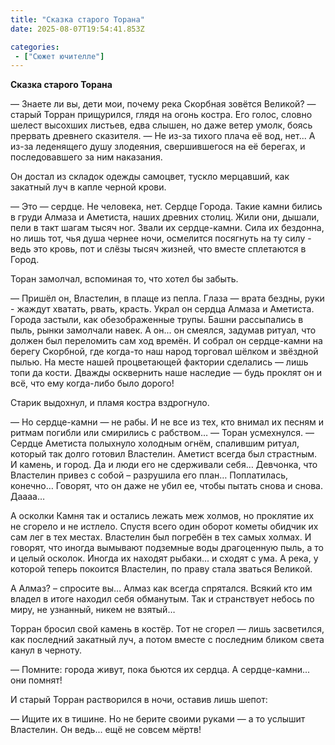 ```yaml
---
title: "Сказка старого Торана"
date: 2025-08-07T19:54:41.853Z

categories:
 - ["Сюжет ючителле"]
---
```


**Сказка старого Торана**

— Знаете ли вы, дети мои, почему река Скорбная зовётся Великой? — старый
Торран прищурился, глядя на огонь костра. Его голос, словно шелест
высохших листьев, едва слышен, но даже ветер умолк, боясь прервать
древнего сказителя. — Не из-за тихого плача её вод, нет... А из-за
леденящего душу злодеяния, свершившегося на её берегах, и последовавшего
за ним наказания.

Он достал из складок одежды самоцвет, тускло мерцавший, как закатный луч
в капле черной крови.

— Это — сердце. Не человека, нет. Сердце Города. Такие камни бились в
груди Алмаза и Аметиста, наших древних столиц. Жили они, дышали, пели в
такт шагам тысяч ног. Звали их сердце-камни. Сила их бездонна, но лишь
тот, чья душа чернее ночи, осмелится посягнуть на ту силу - ведь это
кровь, пот и слёзы тысяч жизней, что вместе сплетаются в Город.

Торан замолчал, вспоминая то, что хотел бы забыть.

— Пришёл он, Властелин, в плаще из пепла. Глаза — врата бездны, руки -
жаждут хватать, рвать, красть. Украл он сердца Алмаза и Аметиста. Города
застыли, как обезображенные трупы. Башни рассыпались в пыль, рынки
замолчали навек. А он... он смеялся, задумав ритуал, что должен был
переломить сам ход времён. И собрал он сердце-камни на берегу Скорбной,
где когда-то наш народ торговал шёлком и звёздной пылью. На месте нашей
процветающей фактории сделались — лишь топи да кости. Дважды осквернить
наше наследие — будь проклят он и всё, что ему когда-либо было дорого!

Старик выдохнул, и пламя костра вздрогнуло.

— Но сердце-камни — не рабы. И не все из тех, кто внимал их песням и
ритмам погибли или смирились с рабством… — Торан усмехнулся. — Сердце
Аметиста полыхнуло холодным огнём, спалившим ритуал, который так долго
готовил Властелин. Аметист всегда был страстным. И камень, и город. Да и
люди его не сдерживали себя… Девчонка, что Властелин привез с собой –
разрушила его план… Поплатилась, конечно… Говорят, что он даже не убил
ее, чтобы пытать снова и снова. Даааа…

А осколки Камня так и остались лежать меж холмов, но проклятие их не
сгорело и не истлело. Спустя всего один оборот кометы обидчик их сам лег
в тех местах. Властелин был погребён в тех самых холмах. И говорят, что
иногда вымывают подземные воды драгоценную пыль, а то и целый осколок.
Иногда их находят рыбаки... и сходят с ума. А река, у которой теперь
покоится Властелин, по праву стала зваться Великой.

А Алмаз? – спросите вы… Алмаз как всегда спрятался. Всякий кто им владел
в итоге находил себя обманутым. Так и странствует небось по миру, не
узнанный, никем не взятый…

Торран бросил свой камень в костёр. Тот не сгорел — лишь засветился, как
последний закатный луч, а потом вместе с последним бликом света канул в
черноту.

— Помните: города живут, пока бьются их сердца. А сердце-камни... они
помнят!

И старый Торран растворился в ночи, оставив лишь шепот:

— Ищите их в тишине. Но не берите своими руками — а то услышит
Властелин. Он ведь... ещё не совсем мёртв!
